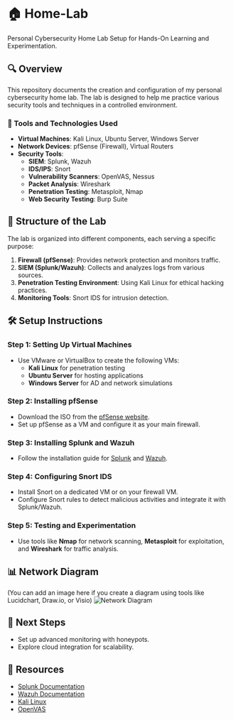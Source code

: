 # 🏠 Home-Lab
Personal Cybersecurity Home Lab Setup for Hands-On Learning and Experimentation.

## 🔍 Overview
This repository documents the creation and configuration of my personal cybersecurity home lab. The lab is designed to help me practice various security tools and techniques in a controlled environment.

### 🔧 Tools and Technologies Used
- **Virtual Machines**: Kali Linux, Ubuntu Server, Windows Server
- **Network Devices**: pfSense (Firewall), Virtual Routers
- **Security Tools**:
  - **SIEM**: Splunk, Wazuh
  - **IDS/IPS**: Snort
  - **Vulnerability Scanners**: OpenVAS, Nessus
  - **Packet Analysis**: Wireshark
  - **Penetration Testing**: Metasploit, Nmap
  - **Web Security Testing**: Burp Suite

## 📂 Structure of the Lab
The lab is organized into different components, each serving a specific purpose:
1. **Firewall (pfSense)**: Provides network protection and monitors traffic.
2. **SIEM (Splunk/Wazuh)**: Collects and analyzes logs from various sources.
3. **Penetration Testing Environment**: Using Kali Linux for ethical hacking practices.
4. **Monitoring Tools**: Snort IDS for intrusion detection.

## 🛠️ Setup Instructions
### Step 1: Setting Up Virtual Machines
- Use VMware or VirtualBox to create the following VMs:
  - **Kali Linux** for penetration testing
  - **Ubuntu Server** for hosting applications
  - **Windows Server** for AD and network simulations

### Step 2: Installing pfSense
- Download the ISO from the [pfSense website](https://www.pfsense.org/download/).
- Set up pfSense as a VM and configure it as your main firewall.

### Step 3: Installing Splunk and Wazuh
- Follow the installation guide for [Splunk](https://docs.splunk.com/Documentation/Splunk/latest/Installation) and [Wazuh](https://documentation.wazuh.com/).

### Step 4: Configuring Snort IDS
- Install Snort on a dedicated VM or on your firewall VM.
- Configure Snort rules to detect malicious activities and integrate it with Splunk/Wazuh.

### Step 5: Testing and Experimentation
- Use tools like **Nmap** for network scanning, **Metasploit** for exploitation, and **Wireshark** for traffic analysis.

## 📊 Network Diagram
(You can add an image here if you create a diagram using tools like Lucidchart, Draw.io, or Visio)
![Network Diagram](network-diagram.png)

## 🚀 Next Steps
- Set up advanced monitoring with honeypots.
- Explore cloud integration for scalability.

## 🔗 Resources
- [Splunk Documentation](https://docs.splunk.com)
- [Wazuh Documentation](https://documentation.wazuh.com)
- [Kali Linux](https://www.kali.org/)
- [OpenVAS](https://www.openvas.org/)
